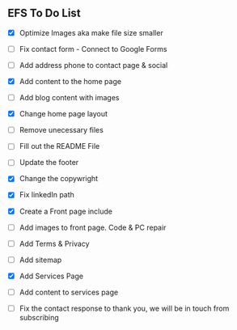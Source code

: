 ## EFS To Do List

- [x] Optimize Images aka make file size smaller
- [ ] Fix contact form - Connect to Google Forms
- [ ] Add address phone to contact page & social
- [x] Add content to the home page
- [ ] Add blog content with images
- [x] Change home page layout
- [ ] Remove unecessary files
- [ ] Fill out the README File
- [ ] Update the footer
- [x] Change the copywright
- [x] Fix linkedIn path
- [x] Create a Front page include
- [ ] Add images to front page. Code & PC repair
- [ ] Add Terms & Privacy
- [ ] Add sitemap 
- [x] Add Services Page
- [ ] Add content to services page
- [ ] Fix the contact response to thank you, we will be in touch from subscribing


